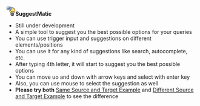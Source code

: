 **<img src="./suggestmatic.png" width="24">SuggestMatic**

- Still under development
- A simple tool to suggest you the best possible options for your queries
- You can use trigger input and suggestions on different elements/positions
- You can use it for any kind of suggestions like search, autocomplete, etc.
- After typing 4th letter, it will start to suggest you the best possible options
- You can move uo and down with arrow keys and select with enter key
- Also, you can use mouse to select the suggestion as well
- **Please try both** [Same Source and Target Example](https://caglarorhan.github.io/suggestmatic/same_Source_Target.html) and [Different Source and Target Example](https://caglarorhan.github.io/suggestmatic/different_Source_Target.html) to see the difference
